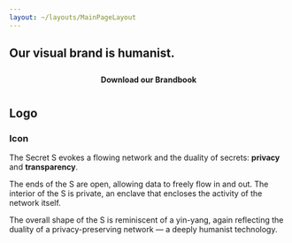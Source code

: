 ```yaml
---
layout: ~/layouts/MainPageLayout
---
```


<template v-slot:title>

## Secret Brand

</template>

<twin-columns>

<template v-slot:left>

### Mission Statement

We build groundbreaking privacy technologies with a focus on increasing usability and adoption. We empower our own community to contribute directly to the success of our network and its applications, and we enable them to directly benefit from its growth. We are passionate and inclusive. We maintain a global presence. We work hard towards driving usage and awareness. We educate and cultivate our community. We build relationships and partnerships across the world so that people everywhere can benefit from privacy.

</template>

<template v-slot:right>

### Vision Statement

By solving for data privacy, Secret Network will become a foundational pillar of a more decentralized, more democratic, and more empowering internet.
Providing privacy and protecting data is critical for empowering people, protecting their freedoms, and unlocking value for users all around the world. We strive to build a sustainable network, ecosystem, and community that will work towards global adoption of our technologies.

</template>

</twin-columns>

<slim-column>

## Our visual brand is humanist.

<a class="white-button" href="/static/SecretNetwork_BrandBook_Version01.pdf" download>Download our Brandbook</a>

</slim-column>

<slim-column>

## Logo

### Icon

<grid columns="2" class="logo">

<div class="icon">

<themed-image>

<g-image light light-colored src="../src/assets/logo-seal-outline-black.svg"></g-image>

<g-image dark dark-colored src="../src/assets/logo-seal-outline-white.svg"></g-image>

</themed-image>

</div>

<div class="text">

The Secret S evokes a flowing network and the duality of secrets: **privacy** and **transparency**.

The ends of the S are open, allowing data to freely flow in and out.
The interior of the S is private, an enclave that encloses the activity of the network itself.

The overall shape of the S is reminiscent of a yin-yang, again reflecting the duality of a privacy-preserving network — a deeply humanist technology.

</div>

</grid>

</slim-column>

<!--slim-column>

### Primary Logo

<grid columns="2">

![Primary logo - White](../src/assets/brandbook/primary-logo-white.png)

![Primary logo - Black](../src/assets/brandbook/primary-logo-black.png)

</grid>

### Secondary Logo

<grid columns="2">

![Secondary logo - White](../src/assets/brandbook/secondary-logo-white.png)

![Secondary logo - Black](../src/assets/brandbook/secondary-logo-black.png)

</grid>

</slim-column>

<slim-column class="opaque-headings">

## Typography

# Heading 1<br>Montserrat Bold (700)

## Heading 2

### Heading 3

#### Heading 4

Hind Regular (400) is used body copy, and **Hind Bold (700) is used for bold body copy, buttons and alerts.**

</slim-column>

<single-column>

### Analog Colors

</single-column>

<twin-columns>

<template v-slot:left>

![Analog colors - White background](../src/assets/brandbook/analog-white.png)

</template>

<template v-slot:right>

![Analog colors - Black Background](../src/assets/brandbook/analog-black.png)

</template>

</twin-columns>

<single-column>

### High Key Colors

</single-column>

<twin-columns>

<template v-slot:left>

![High Key colors - White Background](../src/assets/brandbook/high-key-white.png)

</template>

<template v-slot:right>

![High Key colors - Black Background](../src/assets/brandbook/high-key-black.png)

</template>

</twin-columns>

<single-column>

### Topographical Map

</single-column>

<twin-columns>

<template v-slot:left>

![Topographical Map - White background](../src/assets/brandbook/topographical-white.png)

</template>

<template v-slot:right>

![Topographical Map - Black Background](../src/assets/brandbook/topographical-black.png)

</template>

</twin-columns>

<single-column>

## Analog Colors

### Primary

<grid columns="6" class="color-palette-grid">

<color-palette class="black" hex="#1B1B1B" rgb="rgb(27, 27, 27)"></color-palette>

<color-palette class="white" hex="#FFFFFF" rgb="rgb(255, 255, 255)"></color-palette>

</grid>

</single-column>

<single-column>

### Secondary

<grid columns="6" class="color-palette-grid">

<color-palette hex="#5F5F6B" rgb="rgb(95, 95, 107)"></color-palette>

<color-palette hex="#816DA8" rgb="rgb(129, 109, 168)"></color-palette>

<color-palette hex="#D53A2C" rgb="rgb(213, 58, 44)"></color-palette>

<color-palette hex="#EA7534" rgb="rgb(234, 117, 52)"></color-palette>

<color-palette hex="#E5C7A3" rgb="rgb(229, 199, 163)"></color-palette>

<color-palette hex="#FFD72E" rgb="rgb(255, 215, 46)"></color-palette>

<color-palette hex="#5AA361" rgb="rgb(90, 163, 97)"></color-palette>

<color-palette hex="#3EB7AC" rgb="rgb(62, 183, 172)"></color-palette>

<color-palette hex="#4195C4" rgb="rgb(65, 149, 196)"></color-palette>

</grid>

</single-column>

<single-column>

### Tertiary

<grid columns="6" class="color-palette-grid">

<color-palette hex="#BCBCCC" rgb="rgb(188, 188, 204)"></color-palette>

<color-palette hex="#D2BEED" rgb="rgb(210, 190, 237)"></color-palette>

<color-palette hex="#EF726C" rgb="rgb(239, 114, 108)"></color-palette>

<color-palette hex="#FFAA88" rgb="rgb(255, 170, 136)"></color-palette>

<color-palette hex="#FFE6D2" rgb="rgb(255, 230, 210)"></color-palette>

<color-palette hex="#FFEB97" rgb="rgb(255, 235, 151)"></color-palette>

<color-palette hex="#B1D8A3" rgb="rgb(177, 216, 163)"></color-palette>

<color-palette hex="#9AE8DA" rgb="rgb(154, 232, 218)"></color-palette>

<color-palette hex="#8FD2EA" rgb="rgb(143, 210, 234)"></color-palette>

</grid>

</single-column>

<single-column>

## High Key Colors

### Primary

<grid columns="6" class="color-palette-grid">

<color-palette class="black" hex="#1B1B1B" rgb="rgb(27, 27, 27)"></color-palette>

<color-palette class="white" hex="#FFFFFF" rgb="rgb(255, 255, 255)"></color-palette>

</grid>

</single-column>

<single-column>

### Secondary

<grid columns="6" class="color-palette-grid">

<color-palette hex="#5F5F6B" rgb="rgb(95, 95, 107)"></color-palette>

<color-palette hex="#7A5CD6" rgb="rgb(122, 92, 214)"></color-palette>

<color-palette hex="#FF144E" rgb="rgb(255, 20, 78)"></color-palette>

<color-palette hex="#FF6510" rgb="rgb(255, 101, 16)"></color-palette>

<color-palette hex="#FFCE99" rgb="rgb(255, 206, 153)"></color-palette>

<color-palette hex="#FFEC00" rgb="rgb(255, 236, 0)"></color-palette>

<color-palette hex="#25A02B" rgb="rgb(37, 160, 43)"></color-palette>

<color-palette hex="#00DDBE" rgb="rgb(0, 221, 190)"></color-palette>

<color-palette hex="#00B3EA" rgb="rgb(0, 179, 234)"></color-palette>

</grid>

</single-column>

<single-column>

### Tertiary

<grid columns="6" class="color-palette-grid">

<color-palette hex="#BCBCCC" rgb="rgb(188, 188, 204)"></color-palette>

<color-palette hex="#D2BEED" rgb="rgb(210, 190, 237)"></color-palette>

<color-palette hex="#EF726C" rgb="rgb(239, 114, 108)"></color-palette>

<color-palette hex="#FFAA88" rgb="rgb(255, 170, 136)"></color-palette>

<color-palette hex="#FFE6D2" rgb="rgb(255, 230, 210)"></color-palette>

<color-palette hex="#FFEB97" rgb="rgb(255, 235, 151)"></color-palette>

<color-palette hex="#B1D8A3" rgb="rgb(177, 216, 163)"></color-palette>

<color-palette hex="#9AE8DA" rgb="rgb(154, 232, 218)"></color-palette>

<color-palette hex="#AEE0ED" rgb="rgb(174, 224, 237)"></color-palette>

</grid>

</single-column-->

<style lang="scss">
.grid {
    &.color-palette-grid {
        grid-column-gap: $gutter;
    }
    .color-palette {
        &.black, &.white {
            .color-palette__color {
                border: 2px solid var(--theme-fg);
            }
        }
    }
    &.logo {
        grid-template-columns: 148px 1fr !important;
        grid-column-gap: 34px;
        height: auto;
        @include respond-to("medium and down") {
            grid-template-columns: 100% !important;
            grid-template-rows: auto !important;
            .avatar {
                &__picture {
                    width: 100%;
                }
            }
            .bio {
                .buttons {
                    .back-button {
                        display: block;
                        width: 100%;
                        text-align: center;
                    }
                    &__become {
                        display: block;
                        width: 100%;
                    }
                }
            }
        }
    }
}
.white-button {
    display: block;
    width: rem(289px);
    margin: 0 auto;
    text-align: center;
    border-radius: 10px;
    padding: 10px 0;
    color: var(--theme-bg);
    background-color: var(--theme-fg);
    font-weight: bold;
    text-decoration: none;
    @include respond-to("small and down") {
        width: 100%;
    }
}
.opaque-headings {
    h1, h3, h4, p {
        opacity: 0.6;
    }
    h2 {
        &:not(:first-child) {
            opacity: 0.6;
        }
    }
}
</style>
